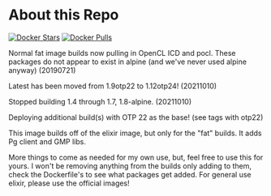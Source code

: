 # About this Repo

[![Docker Stars](https://img.shields.io/docker/stars/mloftis/elixir-extended.svg?style=flat-square)](https://hub.docker.com/imloftis/elixir/)
[![Docker Pulls](https://img.shields.io/docker/pulls/mloftis/elixir-extended.svg?style=flat-square)](https://hub.docker.com/mloftis/elixir/)

Normal fat image builds now pulling in OpenCL ICD and pocl.  These packages do not appear to exist in alpine (and we've never used alpine anyway) (20190721)

Latest has been moved from 1.9otp22 to 1.12otp24! (20211010)

Stopped building 1.4 through 1.7, 1.8-alpine. (20211010)

Deploying additional build(s) with OTP 22 as the base! (see tags with otp22) 

This image builds off of the elixir image, but only for the "fat" builds.  It adds Pg client and GMP libs.

More things to come as needed for my own use, but, feel free to use this for yours.  I won't be removing anything from the builds only adding to them, check the Dockerfile's to see what
packages get added.  For general use elixir, please use the official images!


